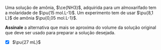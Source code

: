 Uma solução de amônia, $\ce{NH3}$, adquirida para um almoxarifado tem a molaridade de $\pu{15 mol.L-1}$. Um experimento tem de usar $\pu{8,1 L}$ de amônia $\pu{0,05 mol.L-1}$.

**Assinale** a alternativa que mais se aproxima do volume da solução original que deve ser usado para preparar a solução desejada.

- [x] $\pu{27 mL}$

